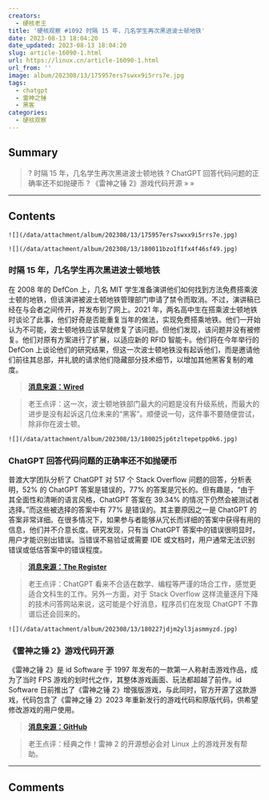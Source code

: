 ```yaml
---
creators:
  - 硬核老王
title: '硬核观察 #1092 时隔 15 年，几名学生再次黑进波士顿地铁'
date: 2023-08-13 18:04:20
date_updated: 2023-08-13 18:04:20
slug: article-16090-1.html
url: https://linux.cn/article-16090-1.html
url_from: ''
image: album/202308/13/175957ers7swxx9i5rrs7e.jpg
tags:
  - chatgpt
  - 雷神之锤
  - 黑客
categories:
  - 硬核观察
---
```


## Summary

> ? 时隔 15 年，几名学生再次黑进波士顿地铁
> ? ChatGPT 回答代码问题的正确率还不如抛硬币
> ? 《雷神之锤 2》游戏代码开源
> » 
> »

***

<!-- more -->

## Contents

`![](/data/attachment/album/202308/13/175957ers7swxx9i5rrs7e.jpg)`

`![](/data/attachment/album/202308/13/180011bzo1f1fx4f46sf49.jpg)`

### 时隔 15 年，几名学生再次黑进波士顿地铁

在 2008 年的 DefCon 上，几名 MIT 学生准备演讲他们如何找到方法免费搭乘波士顿的地铁，但该演讲被波士顿地铁管理部门申请了禁令而取消。不过，演讲稿已经在与会者之间传开，并发布到了网上。2021 年，两名高中生在搭乘波士顿地铁时谈论了此事，他们好奇是否能重复当年的做法，实现免费搭乘地铁。他们一开始认为不可能，波士顿地铁应该早就修复了该问题。但他们发现，该问题并没有被修复。他们对原有方案进行了扩展，以适应新的 RFID 智能卡。他们将在今年举行的 DefCon 上谈论他们的研究结果，但这一次波士顿地铁没有起诉他们，而是邀请他们前往其总部，并礼貌的请求他们隐藏部分技术细节，以增加其他黑客复制的难度。

> 
> **[消息来源：Wired](https://www.wired.com/story/mtba-charliecard-hack-defcon-2023/)**
> 
> 
> 

> 
> 老王点评：这一次，波士顿地铁部门最大的问题是没有升级系统，而最大的进步是没有起诉这几位未来的“黑客”。顺便说一句，这件事不要随便尝试，除非你在波士顿。
> 
> 
> 

`![](/data/attachment/album/202308/13/180025jp6tzltepetpp0k6.jpg)`

### ChatGPT 回答代码问题的正确率还不如抛硬币

普渡大学团队分析了 ChatGPT 对 517 个 Stack Overflow 问题的回答，分析表明，52% 的 ChatGPT 答案是错误的，77% 的答案是冗长的。但有趣是，“由于其全面性和清晰的语言风格，ChatGPT 答案在 39.34% 的情况下仍然会被测试者选择。”而这些被选择的答案中有 77% 是错误的。其主要原因之一是 ChatGPT 的答案非常详细。在很多情况下，如果参与者能够从冗长而详细的答案中获得有用的信息，他们并不介意长度。研究发现，只有当 ChatGPT 答案中的错误很明显时，用户才能识别出错误。当错误不易验证或需要 IDE 或文档时，用户通常无法识别错误或低估答案中的错误程度。

> 
> **[消息来源：The Register](https://www.theregister.com/2023/08/07/chatgpt_stack_overflow_ai/)**
> 
> 
> 

> 
> 老王点评：ChatGPT 看来不合适在数学、编程等严谨的场合工作，感觉更适合文科生的工作。另外一方面，对于 Stack Overflow 这样流量逐月下降的技术问答网站来说，这可能是个好消息，程序员们在发现 ChatGPT 不靠谱后还会回来的。
> 
> 
> 

`![](/data/attachment/album/202308/13/180227jdjm2yl3jasmmyzd.jpg)`

### 《雷神之锤 2》游戏代码开源

《雷神之锤 2》是 id Software 于 1997 年发布的一款第一人称射击游戏作品，成为了当时 FPS 游戏的划时代之作，其整体游戏画面、玩法都超越了前作。id Software 日前推出了《雷神之锤 2》增强版游戏，与此同时，官方开源了这款游戏，代码包含了《雷神之锤 2》2023 年重新发行的游戏代码和原版代码，供希望修改游戏的用户使用。

> 
> **[消息来源：GitHub](https://github.com/id-Software/quake2-rerelease-dll)**
> 
> 
> 

> 
> 老王点评：经典之作！雷神 2 的开源想必会对 Linux 上的游戏开发有帮助。
> 
> 
>

***

## Comments
